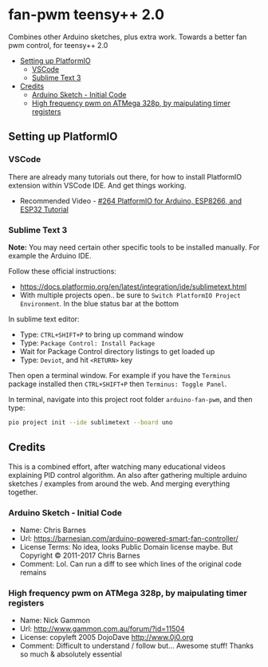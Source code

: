 # fan-pwm teensy++ 2.0

Combines other Arduino sketches, plus extra work. Towards a better fan pwm control, for teensy++ 2.0

<!-- MarkdownTOC -->

* [Setting up PlatformIO](#setting-up-platformio)
  * [VSCode](#vscode)
  * [Sublime Text 3](#sublime-text-3)
* [Credits](#credits)
  * [Arduino Sketch - Initial Code](#arduino-sketch---initial-code)
  * [High frequency pwm on ATMega 328p, by maipulating timer registers](#high-frequency-pwm-on-atmega-328p-by-maipulating-timer-registers)

<!-- /MarkdownTOC -->

<a id="setting-up-platformio"></a>
## Setting up PlatformIO

<a id="vscode"></a>
### VSCode

There are already many tutorials out there, for how to install PlatformIO extension within VSCode IDE. And get things working.

* Recommended Video - [#264​ PlatformIO for Arduino, ESP8266, and ESP32 Tutorial](https://www.youtube.com/watch?v=0poh_2rBq7E)

<a id="sublime-text-3"></a>
### Sublime Text 3

**Note:** You may need certain other specific tools to be installed manually. For example the Arduino IDE.

Follow these official instructions:

* https://docs.platformio.org/en/latest/integration/ide/sublimetext.html
* With multiple projects open.. be sure to `Switch PlatformIO Project Environment`. In the blue status bar at the bottom

In sublime text editor:

* Type: `CTRL+SHIFT+P` to bring up command window
* Type: `Package Control: Install Package`
* Wait for Package Control directory listings to get loaded up
* Type: `Deviot`, and hit `<RETURN>` key

Then open a terminal window. For example if you have the `Terminus` package installed then `CTRL+SHIFT+P` then `Terminus: Toggle Panel`.

In terminal, navigate into this project root folder `arduino-fan-pwm`, and then type:

```sh
pio project init --ide sublimetext --board uno
```

<a id="credits"></a>
## Credits

This is a combined effort, after watching many educational videos explaining PID control algorithm. An also after gathering multiple arduino sketches / examples from around the web. And merging everything together.

<a id="arduino-sketch---initial-code"></a>
### Arduino Sketch - Initial Code

* Name: Chris Barnes
* Url: https://barnesian.com/arduino-powered-smart-fan-controller/
* License Terms: No idea, looks Public Domain license maybe. But Copyright © 2011-2017 Chris Barnes
* Comment: Lol. Can run a diff to see which lines of the original code remains

<a id="high-frequency-pwm-on-atmega-328p-by-maipulating-timer-registers"></a>
### High frequency pwm on ATMega 328p, by maipulating timer registers

* Name: Nick Gammon
* Url: http://www.gammon.com.au/forum/?id=11504
* License: copyleft 2005 DojoDave <http://www.0j0.org>
* Comment: Difficult to understand / follow but... Awesome stuff! Thanks so much & absolutely essential





